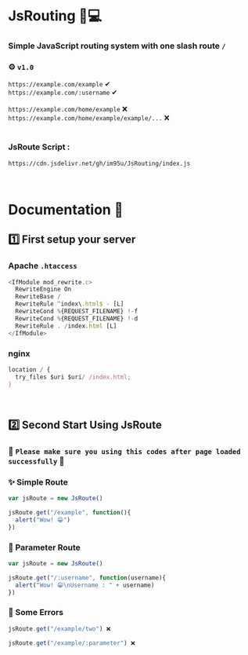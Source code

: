 # JsRouting 📍💻
### Simple JavaScript routing system with one slash route `/` <br>
### ⚙ ```v1.0``` <br>
```https://example.com/example``` ✔ <br>
```https://example.com/:username``` ✔ <br><br>
```https://example.com/home/example``` ❌<br>
```https://example.com/home/example/example/...``` ❌
<br><br>

### JsRoute Script :
```
https://cdn.jsdelivr.net/gh/im95u/JsRouting/index.js
```
<br>

# Documentation 📜

## 1️⃣ First setup your server 
### Apache `.htaccess`
```js
<IfModule mod_rewrite.c>
  RewriteEngine On
  RewriteBase /
  RewriteRule ^index\.html$ - [L]
  RewriteCond %{REQUEST_FILENAME} !-f
  RewriteCond %{REQUEST_FILENAME} !-d
  RewriteRule . /index.html [L]
</IfModule>
```

### nginx
```js
location / {
  try_files $uri $uri/ /index.html;
}
```
<br>

## 2️⃣ Second Start Using JsRoute
### 🔴 `Please make sure you using this codes after page loaded successfully` 🔴
### ✨ Simple Route 
```js
var jsRoute = new JsRoute()

jsRoute.get("/example", function(){
  alert("Wow! 😁")
})
```

### 🎉 Parameter Route 
```js
var jsRoute = new JsRoute()

jsRoute.get("/:username", function(username){
  alert("Wow! 😁\nUsername : " + username)
})
```

### 📛 Some Errors
```js
jsRoute.get("/example/two") ❌
```
```js
jsRoute.get("/example/:parameter") ❌
```

